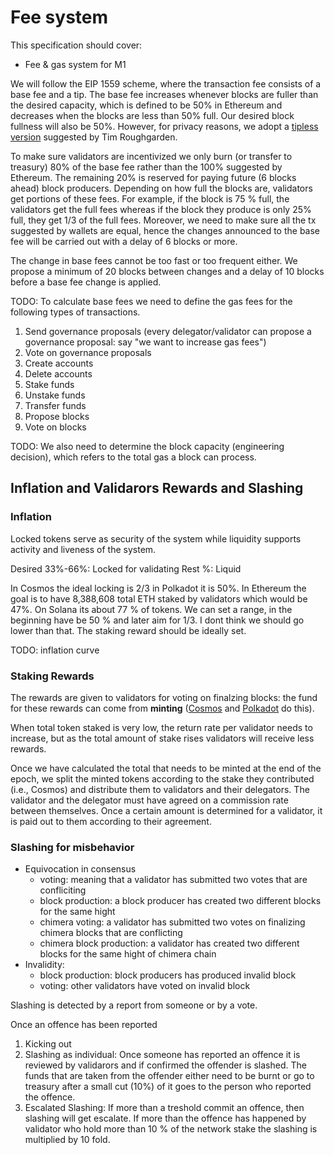 # Fee system

This specification should cover:
- Fee & gas system for M1

We will follow the EIP 1559 scheme, where the transaction fee consists of a base fee and a tip. The base fee increases whenever blocks are fuller than the desired capacity, which is defined to be 50% in Ethereum and decreases when the blocks are less than 50% full. Our desired block fullness will also be 50%. However, for privacy reasons, we adopt a [tipless version](https://arxiv.org/pdf/2106.01340.pdf) suggested by Tim Roughgarden.  

To make sure validators are incentivized we only burn (or transfer to treasury) 80% of the base fee rather than the 100% suggested by Ethereum. The remaining 20% is reserved for paying future (6 blocks ahead) block producers. Depending on how full the blocks are, validators get portions of these fees. For example, if the block is 75 % full, the validators get the full fees whereas if the block they produce is only 25% full, they get 1/3 of the full fees. Moreover, we need to make sure all the tx suggested by wallets are equal, hence the changes announced to the base fee will be carried out with a delay of 6 blocks or more. 

The change in base fees cannot be too fast or too frequent either. We propose a minimum of 20 blocks between changes and a delay of 10 blocks before a base fee change is applied. 

TODO: To calculate base fees we need to define the gas fees for the following types of transactions.
1. Send governance proposals (every delegator/validator can propose a governance proposal: say "we want to increase gas fees")
2. Vote on governance proposals
3. Create accounts
4. Delete accounts
5. Stake funds
6. Unstake funds
7. Transfer funds
8. Propose blocks
9. Vote on blocks


TODO: We also need to determine the block capacity (engineering decision), which refers to the total gas a block can process. 

## Inflation and Validarors Rewards and Slashing
### Inflation
Locked tokens serve as security of the system while liquidity supports activity and liveness of the system.  

Desired 33%-66%: Locked for validating
Rest %: Liquid

In Cosmos the ideal locking is 2/3 in Polkadot it is 50%. In Ethereum the goal is to have 8,388,608 total ETH staked  by validators which would be 47%. On Solana its about 77 % of tokens. We can set a range, in the beginning have be 50 % and later aim for 1/3. I dont think we should go lower than that. The staking reward should be ideally set. 

TODO: inflation curve

### Staking Rewards 
The rewards are given to validators for voting on finalzing blocks: the fund for these rewards can come from **minting** ([Cosmos](https://blog.cosmos.network/economics-of-proof-of-stake-bridging-the-economic-system-of-old-into-the-new-age-of-blockchains-3f17824e91db) and [Polkadot](https://research.web3.foundation/en/latest/polkadot/overview/2-token-economics.html) do this).
 
When total token staked is very low, the return rate per validator needs to increase, but as the total amount of stake rises validators will receive less rewards. 

Once we have calculated the total that needs to be minted at the end of the epoch, we split the minted tokens according to the stake they contributed (i.e., Cosmos) and distribute them to validators and their delegators. The validator and the delegator must have agreed on a commission rate between themselves. Once a certain amount is determined for a validator, it is paid out to them according to their agreement. 

### Slashing for misbehavior 
* Equivocation in consensus 
    * voting: meaning that a validator has submitted two votes that are confliciting 
    * block production: a block producer has created two different blocks for the same hight
    * chimera voting: a validator has submitted two votes on finalizing chimera blocks that are conflicting 
    * chimera block production: a validator has created two different blocks for the same hight of chimera chain
* Invalidity: 
    * block production: block producers has produced invalid block
    * voting: other validators have voted on invalid block
   
Slashing is detected by a report from someone or by a vote. 

Once an offence has been reported
1. Kicking out
2. Slashing as individual: Once someone has reported an offence it is reviewed by validarors and if confirmed the offender is slashed. The funds that are taken from the offender either need to be burnt or go to treasury after a small cut (10%) of it goes to the person who reported the offence. 
3. Escalated Slashing: If more than a treshold commit an offence, then slashing will get escalate. If more than the offence has happened by validator who hold more than 10 % of the network stake the slashing is multiplied by 10 fold. 





